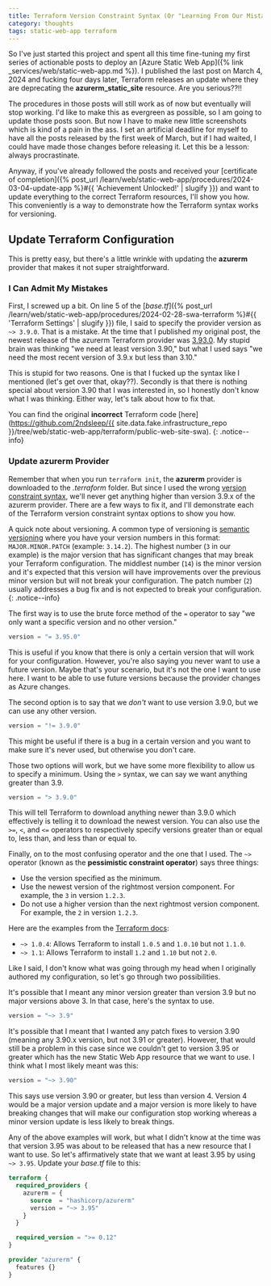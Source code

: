 ```yaml
---
title: Terraform Version Constraint Syntax (Or "Learning From Our Mistakes")
category: thoughts
tags: static-web-app terraform
---
```

So I've just started this project and spent all this time fine-tuning my first series of actionable posts to deploy an [Azure Static Web App]({% link _services/web/static-web-app.md %}). I published the last post on March 4, 2024 and fucking four days later, Terraform releases an update where they are deprecating the **azurerm_static_site** resource. Are you serious??!!<!--more-->

The procedures in those posts will still work as of now but eventually will stop working. I'd like to make this as evergreen as possible, so I am going to update those posts soon. But now I have to make new little screenshots which is kind of a pain in the ass. I set an artificial deadline for myself to have all the posts released by the first week of March, but if I had waited, I could have made those changes before releasing it. Let this be a lesson: always procrastinate.

Anyway, if you've already followed the posts and received your [certificate of completion]({% post_url /learn/web/static-web-app/procedures/2024-03-04-update-app %}#{{ 'Achievement Unlocked!' | slugify }}) and want to update everything to the correct Terraform resources, I'll show you how. This conveniently is a way to demonstrate how the Terraform syntax works for versioning.

## Update Terraform Configuration

This is pretty easy, but there's a little wrinkle with updating the **azurerm** provider that makes it not super straightforward.

### I Can Admit My Mistakes

First, I screwed up a bit. On line 5 of the [*base.tf*]({% post_url /learn/web/static-web-app/procedures/2024-02-28-swa-terraform %}#{{ 'Terraform Settings' | slugify }}) file, I said to specify the provider version as `~> 3.9.0`. That is a mistake. At the time that I published my original post, the newest release of the azurerm Terraform provider was [3.93.0](https://registry.terraform.io/providers/hashicorp/azurerm/3.93.0/docs). My stupid brain was thinking "we need at least version 3.90," but what I used says "we need the most recent version of 3.9.x but less than 3.10."

This is stupid for two reasons. One is that I fucked up the syntax like I mentioned (let's get over that, okay??). Secondly is that there is nothing special about version 3.90 that I was interested in, so I honestly don't know what I was thinking. Either way, let's talk about how to fix that.

You can find the original **incorrect** Terraform code [here](https://github.com/2ndsleep/{{ site.data.fake.infrastructure_repo }}/tree/web/static-web-app/terraform/public-web-site-swa).
{: .notice--info}

### Update azurerm Provider

Remember that when you run `terraform init`, the **azurerm** provider is downloaded to the *.terraform* folder. But since I used the wrong [version constraint syntax](https://developer.hashicorp.com/terraform/language/expressions/version-constraints#version-constraint-syntax), we'll never get anything higher than version 3.9.x of the azurerm provider. There are a few ways to fix it, and I'll demonstrate each of the Terraform version constraint syntax options to show you how.

A quick note about versioning. A common type of versioning is [semantic versioning](https://semver.org/) where you have your version numbers in this format: `MAJOR.MINOR.PATCH` (example: `3.14.2`). The highest number (`3` in our example) is the major version that has significant changes that may break your Terraform configuration. The middlest number (`14`) is the minor version and it's expected that this version will have improvements over the previous minor version but will not break your configuration. The patch number (`2`) usually addresses a bug fix and is not expected to break your configuration.
{: .notice--info}

The first way is to use the brute force method of the `=` operator to say "we only want a specific version and no other version."

``` terraform
version = "= 3.95.0"
```

This is useful if you know that there is only a certain version that will work for your configuration. However, you're also saying you never want to use a future version. Maybe that's your scenario, but it's not the one I want to use here. I want to be able to use future versions because the provider changes as Azure changes.

The second option is to say that we *don't* want to use version 3.9.0, but we can use any other version.

``` terraform
version = "!= 3.9.0"
```

This might be useful if there is a bug in a certain version and you want to make sure it's never used, but otherwise you don't care.

Those two options will work, but we have some more flexibility to allow us to specify a minimum. Using the `>` syntax, we can say we want anything greater than 3.9.

``` terraform
version = "> 3.9.0"
```

This will tell Terraform to download anything newer than 3.9.0 which effectively is telling it to download the newest version. You can also use the `>=`, `<`, and `<=` operators to respectively specify versions greater than or equal to, less than, and less than or equal to.

Finally, on to the most confusing operator and the one that I used. The `~>` operator (known as the **pessimistic constraint operator**) says three things:

- Use the version specified as the minimum.
- Use the newest version of the rightmost version component. For example, the `3` in version `1.2.3`. 
- Do not use a higher version than the next rightmost version component. For example, the `2` in version `1.2.3`.

Here are the examples from the [Terraform docs](https://developer.hashicorp.com/terraform/language/expressions/version-constraints#-3):

- `~> 1.0.4`: Allows Terraform to install `1.0.5` and `1.0.10` but not `1.1.0`.
- `~> 1.1`: Allows Terraform to install `1.2` and `1.10` but not `2.0`.

Like I said, I don't know what was going through my head when I originally authored my configuration, so let's go through two possibilities.

It's possible that I meant any minor version greater than version 3.9 but no major versions above 3. In that case, here's the syntax to use.

``` terraform
version = "~> 3.9"
```

It's possible that I meant that I wanted any patch fixes to version 3.90 (meaning any 3.90.x version, but not 3.91 or greater). However, that would still be a problem in this case since we couldn't get to version 3.95 or greater which has the new Static Web App resource that we want to use. I think what I most likely meant was this:

``` terraform
version = "~> 3.90"
```

This says use version 3.90 or greater, but less than version 4. Version 4 would be a major version update and a major version is more likely to have breaking changes that will make our configuration stop working whereas a minor version update is less likely to break things.

Any of the above examples will work, but what I didn't know at the time was that version 3.95 was about to be released that has a new resource that I want to use. So let's affirmatively state that we want at least 3.95 by using `~> 3.95`. Update your *base.tf* file to this:

``` terraform
terraform {
  required_providers {
    azurerm = {
      source  = "hashicorp/azurerm"
      version = "~> 3.95"
    }
  }

  required_version = ">= 0.12"
}

provider "azurerm" {
  features {}
}
```
